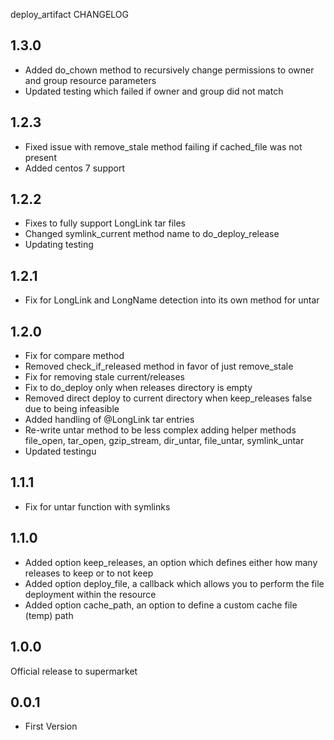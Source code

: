 deploy_artifact CHANGELOG

1.3.0
----
- Added do_chown method to recursively change permissions to owner and group resource parameters
- Updated testing which failed if owner and group did not match

1.2.3
-----
- Fixed issue with remove_stale method failing if cached_file was not present
- Added centos 7 support

1.2.2
-----
- Fixes to fully support LongLink tar files
- Changed symlink_current method name to do_deploy_release
- Updating testing

1.2.1
-----
- Fix for LongLink and LongName detection into its own method for untar

1.2.0
-----
- Fix for compare method
- Removed check_if_released method in favor of just remove_stale
- Fix for removing stale current/releases
- Fix to do_deploy only when releases directory is empty
- Removed direct deploy to current directory when keep_releases false due to being infeasible
- Added handling of @LongLink tar entries
- Re-write untar method to be less complex adding helper methods file_open, tar_open, gzip_stream, dir_untar, file_untar, symlink_untar
- Updated testingu

1.1.1
-----
- Fix for untar function with symlinks

1.1.0
-----
- Added option keep_releases, an option which defines either how many releases to keep or to not keep
- Added option deploy_file, a callback which allows you to perform the file deployment within the resource
- Added option cache_path, an option to define a custom cache file (temp) path

1.0.0
----
Official release to supermarket

0.0.1
----
- First Version
